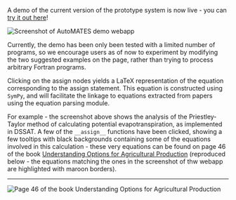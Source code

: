 A demo of the current version of the prototype system is now live - you
can [try it out
here](http://ec2-13-57-207-3.us-west-1.compute.amazonaws.com)!

![Screenshot of AutoMATES demo webapp](figs/webapp_screenshot.png)

Currently, the demo has been only been tested with a limited number of
programs, so we encourage users as of now to experiment by modifying the
two suggested examples on the page, rather than trying to process
arbitrary Fortran programs. 

Clicking on the assign nodes yields a LaTeX representation of the
equation corresponding to the assign statement. This equation is
constructed using `SymPy`, and will facilitate the linkage to equations
extracted from papers using the equation parsing module.

For example - the screenshot above shows the analysis of the
Priestley-Taylor method of calculating potential evapotranspiration, as
implemented in DSSAT. A few of the `__assign__` functions have been
clicked, showing a few tooltips with black backgrounds containing some
of the equations involved in this calculation - these very equations can
be found on page 46 of the book [Understanding Options for Agricultural
Production](https://link-springer-com.ezproxy2.library.arizona.edu/book/10.1007%2F978-94-017-3624-4)
(reproduced below - the equations matching the ones in the screenshot of
thw webapp are highlighted with maroon borders).

---

![Page 46 of the book Understanding Options for Agricultural
Production](figs/petpt_equations_example.png)
